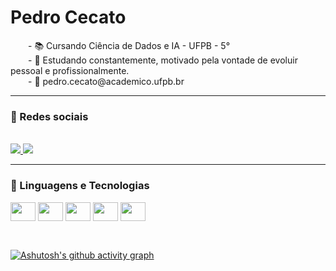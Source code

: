 # Pedro Cecato
<p>
  &emsp;&emsp;- 📚 Cursando Ciência de Dados e IA - UFPB - 5°
  <br>
  &emsp;&emsp;- 🧠 Estudando constantemente, motivado pela vontade de evoluir pessoal e profissionalmente.
  <br>
  &emsp;&emsp;- 📩 pedro.cecato@academico.ufpb.br
</p>

---
### 📱 Redes sociais
<div><br> 
  <a href="https://www.instagram.com/pedro.cecato/" target="_blank">
    <img src="https://img.shields.io/badge/-Instagram-%23E4405F?style=for-the-badge&logo=instagram&logoColor=white">
  </a>

  <a href="https://www.linkedin.com/in/pedro-miguel-cecato-valoes-b7a473284/" target="_blank">
    <img src="https://img.shields.io/badge/-Linkedin-%230077B5?style=for-the-badge&logo=linkedin&logoColor=white">
  </a>
</div>

---
### 🤖 Linguagens e Tecnologias
<div>
  <img align='center' height='30' width='40' src="https://cdn.jsdelivr.net/gh/devicons/devicon@latest/icons/python/python-original.svg" />
  <img align='center' height='30' width='40' src="https://cdn.jsdelivr.net/gh/devicons/devicon@latest/icons/jupyter/jupyter-original-wordmark.svg" />
  <img align='center' height='30' width='40' src="https://cdn.jsdelivr.net/gh/devicons/devicon@latest/icons/c/c-original.svg" />
  <img align='center' height='30' width='40' src="https://cdn.jsdelivr.net/gh/devicons/devicon@latest/icons/cplusplus/cplusplus-original.svg" />
  <img align='center' height='30' width='40' src="https://cdn.jsdelivr.net/gh/devicons/devicon@latest/icons/azuresqldatabase/azuresqldatabase-original.svg" />
<div><br>

##
[![Ashutosh's github activity graph](https://github-readme-activity-graph.vercel.app/graph?username=PedroMiguelCecato&theme=react-dark)](https://github.com/ashutosh00710/github-readme-activity-graph)

##
